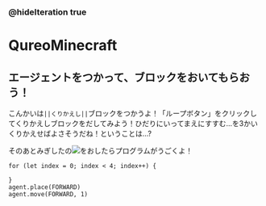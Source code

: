 ### @hideIteration true
# QureoMinecraft

## エージェントをつかって、ブロックをおいてもらおう！

こんかいは``||くりかえし||``ブロックをつかうよ！「ループボタン」をクリックしてくりかえしブロックをだしてみよう！ひだりにいってまえにすすむ...を3かいくりかえせばよさそうだね！ということは...?

<span>
<style>
    g:has(> path[stroke="#005aa1"]){
        display:none !important;
    }
</style>
</span>

そのあとみぎしたの![](https://raw.githubusercontent.com/camp-minecraft/TechkidsCampTutorial/master/images/playbutton.png)をおしたらプログラムがうごくよ！

```ghost
for (let index = 0; index < 4; index++) {
    
}
agent.place(FORWARD)
agent.move(FORWARD, 1)
```

```template


```